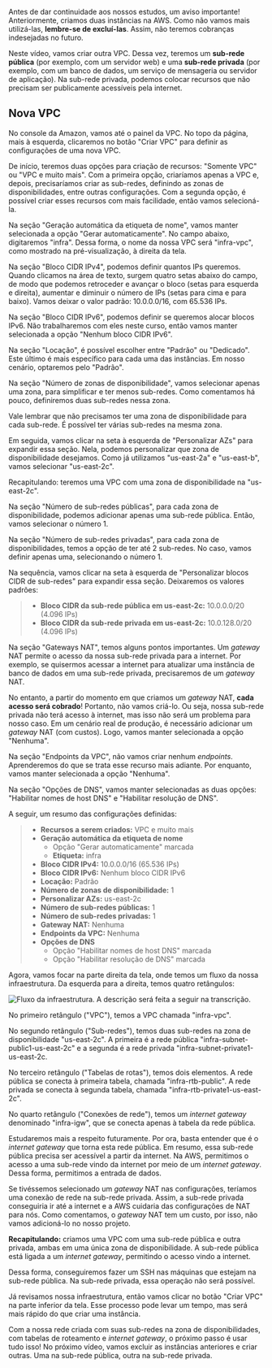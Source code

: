 <div class="formattedText" data-external-links="">
                                <p>Antes de dar continuidade aos nossos estudos, um aviso importante! Anteriormente, criamos duas instâncias na AWS. Como não vamos mais utilizá-las, <strong>lembre-se de excluí-las</strong>. Assim, não teremos cobranças indesejadas no futuro.</p>
<p>Neste vídeo, vamos criar outra VPC. Dessa vez, teremos um <strong>sub-rede pública</strong> (por exemplo, com um servidor web) e uma <strong>sub-rede privada</strong> (por exemplo, com um banco de dados, um serviço de mensageria ou servidor de aplicação). Na sub-rede privada, podemos colocar recursos que não precisam ser publicamente acessíveis pela internet.</p>
<h2>Nova VPC</h2>
<p>No console da Amazon, vamos até o painel da VPC. No topo da página, mais à esquerda, clicaremos no botão "Criar VPC" para definir as configurações de uma nova VPC.</p>
<p>De início, teremos duas opções para criação de recursos: "Somente VPC" ou "VPC e muito mais". Com a primeira opção, criaríamos apenas a VPC e, depois, precisaríamos criar as sub-redes, definindo as zonas de disponibilidades, entre outras configurações. Com a segunda opção, é possível criar esses recursos com mais facilidade, então vamos selecioná-la.</p>
<p>Na seção "Geração automática da etiqueta de nome", vamos manter selecionada a opção "Gerar automaticamente". No campo abaixo, digitaremos "infra". Dessa forma, o nome da nossa VPC será "infra-vpc", como mostrado na pré-visualização, à direita da tela.</p>
<p>Na seção "Bloco CIDR IPv4", podemos definir quantos IPs queremos. Quando clicamos na área de texto, surgem quatro setas abaixo do campo, de modo que podemos retroceder e avançar o bloco (setas para esquerda e direita), aumentar e diminuir o número de IPs (setas para cima e para baixo). Vamos deixar o valor padrão: 10.0.0.0/16, com 65.536 IPs.</p>
<p>Na seção "Bloco CIDR IPv6", podemos definir se queremos alocar blocos IPv6. Não trabalharemos com eles neste curso, então vamos manter selecionada a opção "Nenhum bloco CIDR IPv6".</p>
<p>Na seção "Locação", é possível escolher entre "Padrão" ou "Dedicado". Este último é mais específico para cada uma das instâncias. Em nosso cenário, optaremos pelo "Padrão".</p>
<p>Na seção "Número de zonas de disponibilidade", vamos selecionar apenas uma zona, para simplificar e ter menos sub-redes. Como comentamos há pouco, definiremos duas sub-redes nessa zona.</p>
<p>Vale lembrar que não precisamos ter uma zona de disponibilidade para cada sub-rede. É possível ter várias sub-redes na mesma zona.</p>
<p>Em seguida, vamos clicar na seta à esquerda de "Personalizar AZs" para expandir essa seção. Nela, podemos personalizar que zona de disponibilidade desejamos. Como já utilizamos "us-east-2a" e "us-east-b", vamos selecionar "us-east-2c".</p>
<p>Recapitulando: teremos uma VPC com uma zona de disponibilidade na "us-east-2c".</p>
<p>Na seção "Número de sub-redes públicas", para cada zona de disponibilidade, podemos adicionar apenas uma sub-rede pública. Então, vamos selecionar o número 1.</p>
<p>Na seção "Número de sub-redes privadas", para cada zona de disponibilidades, temos a opção de ter até 2 sub-redes. No caso, vamos definir apenas uma, selecionando o número 1.</p>
<p>Na sequência, vamos clicar na seta à esquerda de "Personalizar blocos CIDR de sub-redes" para expandir essa seção. Deixaremos os valores padrões:</p>
<blockquote>
<ul><li><strong>Bloco CIDR da sub-rede pública em us-east-2c:</strong> 10.0.0.0/20 (4.096 IPs)</li><li><strong>Bloco CIDR da sub-rede privada em us-east-2c:</strong> 10.0.128.0/20 (4.096 IPs)</li></ul>
</blockquote>
<p>Na seção "Gateways NAT", temos alguns pontos importantes. Um <em>gateway</em> NAT permite o acesso da nossa sub-rede privada para a internet. Por exemplo, se quisermos acessar a internet para atualizar uma instância de banco de dados em uma sub-rede privada, precisaremos de um <em>gateway</em> NAT.</p>
<p>No entanto, a partir do momento em que criamos um <em>gateway</em> NAT, <strong>cada acesso será cobrado</strong>! Portanto, não vamos criá-lo. Ou seja, nossa sub-rede privada não terá acesso à internet, mas isso não será um problema para nosso caso. Em um cenário real de produção, é necessário adicionar um <em>gateway</em> NAT (com custos). Logo, vamos manter selecionada a opção "Nenhuma".</p>
<p>Na seção "Endpoints da VPC", não vamos criar nenhum <em>endpoints</em>. Aprenderemos do que se trata esse recurso mais adiante. Por enquanto, vamos manter selecionada a opção "Nenhuma".</p>
<p>Na seção "Opções de DNS", vamos manter selecionadas as duas opções: "Habilitar nomes de host DNS" e "Habilitar resolução de DNS".</p>
<p>A seguir, um resumo das configurações definidas:</p>
<blockquote>
<ul><li><strong>Recursos a serem criados:</strong> VPC e muito mais</li><li><strong>Geração automática da etiqueta de nome</strong><ul><li>Opção "Gerar automaticamente" marcada</li><li><strong>Etiqueta:</strong> infra</li></ul>
</li><li><strong>Bloco CIDR IPv4:</strong> 10.0.0.0/16 (65.536 IPs)</li><li><strong>Bloco CIDR IPv6:</strong> Nenhum bloco CIDR IPv6</li><li><strong>Locação:</strong> Padrão</li><li><strong>Número de zonas de disponibilidade:</strong> 1</li><li><strong>Personalizar AZs:</strong> us-east-2c</li><li><strong>Número de sub-redes públicas:</strong> 1</li><li><strong>Número de sub-redes privadas:</strong> 1</li><li><strong>Gateway NAT:</strong> Nenhuma</li><li><strong>Endpoints da VPC:</strong> Nenhuma</li><li><strong>Opções de DNS</strong><ul><li>Opção "Habilitar nomes de host DNS" marcada</li><li>Opção "Habilitar resolução de DNS" marcada</li></ul>
</li></ul>
</blockquote>
<p>Agora, vamos focar na parte direita da tela, onde temos um fluxo da nossa infraestrutura. Da esquerda para a direita, temos quatro retângulos:</p>
<p><img src="https://cdn1.gnarususercontent.com.br/1/1159682/975f31de-36d6-4732-93ec-64e7ddc4193d.jpg" alt="Fluxo da infraestrutura. A descrição será feita a seguir na transcrição.">  </p>
<p>No primeiro retângulo ("VPC"), temos a VPC chamada "infra-vpc".</p>
<p>No segundo retângulo ("Sub-redes"), temos duas sub-redes na zona de disponibilidade "us-east-2c". A primeira é a rede pública "infra-subnet-public1-us-east-2c" e a segunda é a rede privada "infra-subnet-private1-us-east-2c.</p>
<p>No terceiro retângulo ("Tabelas de rotas"), temos dois elementos. A rede pública se conecta à primeira tabela, chamada "infra-rtb-public". A rede privada se conecta à segunda tabela, chamada "infra-rtb-private1-us-east-2c".</p>
<p>No quarto retângulo ("Conexões de rede"), temos um <em>internet gateway</em> denominado "infra-igw", que se conecta apenas à tabela da rede pública.</p>
<p>Estudaremos mais a respeito futuramente. Por ora, basta entender que é o <em>internet gateway</em> que torna esta rede pública. Em resumo, essa sub-rede pública precisa ser acessível a partir da internet. Na AWS, permitimos o acesso a uma sub-rede vindo da internet por meio de um <em>internet gateway</em>. Dessa forma, permitimos a entrada de dados.</p>
<p>Se tivéssemos selecionado um <em>gateway</em> NAT nas configurações, teríamos uma conexão de rede na sub-rede privada. Assim, a sub-rede privada conseguiria ir até a internet e a AWS cuidaria das configurações de NAT para nós. Como comentamos, o <em>gateway</em> NAT tem um custo, por isso, não vamos adicioná-lo no nosso projeto.</p>
<p><strong>Recapitulando:</strong> criamos uma VPC com uma sub-rede pública e outra privada, ambas em uma única zona de disponibilidade. A sub-rede pública está ligada a um <em>internet gateway</em>, permitindo o acesso vindo a internet.</p>
<p>Dessa forma, conseguiremos fazer um SSH nas máquinas que estejam na sub-rede pública. Na sub-rede privada, essa operação não será possível.</p>
<p>Já revisamos nossa infraestrutura, então vamos clicar no botão "Criar VPC" na parte inferior da tela. Esse processo pode levar um tempo, mas será mais rápido do que criar uma instância.</p>
<p>Com a nossa rede criada com suas sub-redes na zona de disponibilidades, com tabelas de roteamento e <em>internet gateway</em>, o próximo passo é usar tudo isso! No próximo vídeo, vamos excluir as instâncias anteriores e criar outras. Uma na sub-rede pública, outra na sub-rede privada.</p>
                        </div>